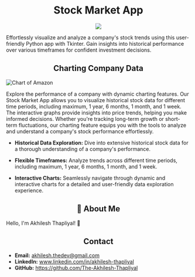 
<h1 align="center">Stock Market App</h1>

<p align="center">
<img src="http://drive.google.com/uc?export=view&id=1OJlVoBC_v4zMIJO9rbJrvaeQqvqI-t6H">
</p>

Effortlessly visualize and analyze a company's stock trends using this user-friendly Python app with Tkinter. Gain insights into historical performance over various timeframes for confident investment decisions.

<h2 align="center">Charting Company Data</h2>

![Chart of Amazon](http://drive.google.com/uc?export=view&id=1fvXN0rHBFcqANGnYXEVi4g0LAaunMMNt)

Explore the performance of a company with dynamic charting features. Our Stock Market App allows you to visualize historical stock data for different time periods, including maximum, 1 year, 6 months, 1 month, and 1 week. The interactive graphs provide insights into price trends, helping you make informed decisions. Whether you're tracking long-term growth or short-term fluctuations, our charting feature equips you with the tools to analyze and understand a company's stock performance effortlessly.

- **Historical Data Exploration:** Dive into extensive historical stock data for a thorough understanding of a company's performance.

- **Flexible Timeframes:** Analyze trends across different time periods, including maximum, 1 year, 6 months, 1 month, and 1 week.

- **Interactive Charts:** Seamlessly navigate through dynamic and interactive charts for a detailed and user-friendly data exploration experience.

<h2 align="center">🚀 About Me</h2>

Hello, I'm Akhilesh Thapliyal! 👋
<h2 align="center">Contact</h2>

- **Email:** akhilesh.thedev@gmail.com
- **LinkedIn:** www.linkedin.com/in/akhilesh-thapliyal
- **GitHub:** https://github.com/The-Akhilesh-Thapliyal

